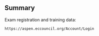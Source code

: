 
## Summary

Exam registration and training data:
```
https://aspen.eccouncil.org/Account/Login
```
